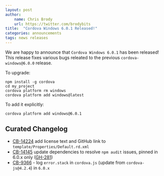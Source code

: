 ```yaml
---
layout: post
author:
    name: Chris Brody
    url: https://twitter.com/brodybits
title:  "Cordova Windows 6.0.1 Released!"
categories: announcements
tags: news releases
---
```


We are happy to announce that `Cordova Windows 6.0.1` has been released! This release fixes various bugs releated to the previous `cordova-windows@6.0.0` release.

To upgrade:

    npm install -g cordova
    cd my_project
    cordova platform rm windows
    cordova platform add windows@latest

To add it explicitly:

    cordova platform add windows@6.0.1

<!--more-->

## Curated Changelog

* [CB-14224](https://issues.apache.org/jira/browse/CB-14224) add license text and GitHub link to `template/Properties/Default.rd.xml`
* [CB-14145](https://issues.apache.org/jira/browse/CB-14145) update dependencies to resolve `npm audit` issues, pinned in 6.0.x only ([GH-281](https://github.com/apache/cordova-windows/pull/281))
* [CB-9366](https://issues.apache.org/jira/browse/CB-9366) - log `error.stack` in `cordova.js` (update from `cordova-js@4.2.4`) in `6.0.x`
